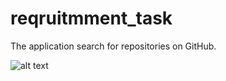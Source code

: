 # reqruitmment_task

The application search for repositories on GitHub.

![alt text](https://github.com/summus2020/recruitment_task/images/blob/main/screens.png?raw=true)